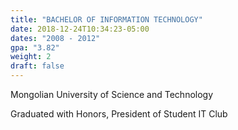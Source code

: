```yaml
---
title: "BACHELOR OF INFORMATION TECHNOLOGY"
date: 2018-12-24T10:34:23-05:00
dates: "2008 - 2012"
gpa: "3.82"
weight: 2
draft: false
---
```

Mongolian University of Science and Technology

Graduated with Honors, President of Student IT Club